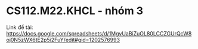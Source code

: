 # CS112.M22.KHCL - nhóm 3
Link đề tài: https://docs.google.com/spreadsheets/d/1MgvUaBiZuOL80LCCZGUrQcW8oj0N5zWX6tE2p5i2FuY/edit#gid=1202576993
